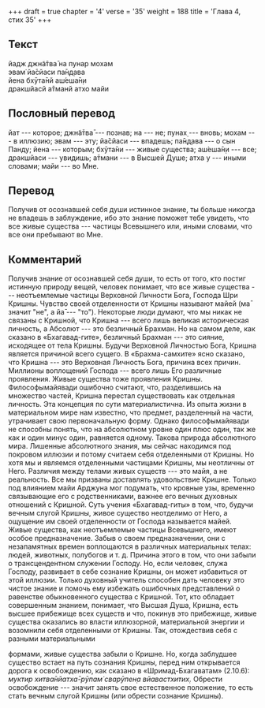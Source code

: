 +++
draft = true
chapter = '4'
verse = '35'
weight = 188
title = 'Глава 4, стих 35'
+++
## Текст

йадж джн̃а̄тва̄ на пунар мохам  
эвам̇ йа̄сйаси па̄н̣д̣ава  
йена бхӯта̄нй аш́еша̄н̣и  
дракшйасй а̄тманй атхо майи

## Пословный перевод

йат --- которое; джн̃а̄тва̄ --- познав; на --- не; пунах̣ --- вновь; мохам
--- в иллюзию; эвам --- эту; йа̄сйаси --- впадешь; па̄н̣д̣ава --- о сын
Панду; йена --- которым; бхӯта̄ни --- живые существа; аш́еша̄н̣и --- все;
дракшйаси --- увидишь; а̄тмани --- в Высшей Душе; атха у --- иными
словами; майи --- во Мне.

## Перевод

Получив от осознавшей себя души истинное знание, ты больше никогда не
впадешь в заблуждение, ибо это знание поможет тебе увидеть, что все
живые существа --- частицы Всевышнего или, иными словами, что все они
пребывают во Мне.

## Комментарий

Получив знание от осознавшей себя души, то есть от того, кто постиг
истинную природу вещей, человек понимает, что все живые существа ---
неотъемлемые частицы Верховной Личности Бога, Господа Шри Кришны.
Чувство своей отделенности от Кришны называют майей (ма̄ значит "не", а
йа̄ --- "то"). Некоторые люди думают, что мы никак не связаны с Кришной,
что Кришна --- всего лишь великая историческая личность, а Абсолют ---
это безличный Брахман. Но на самом деле, как сказано в «Бхагавад-гите»,
безличный Брахман --- это сияние, исходящее от тела Кришны. Будучи
Верховной Личностью Бога, Кришна является причиной всего сущего. В
«Брахма-самхите» ясно сказано, что Кришна --- это Верховная Личность
Бога, причина всех причин. Миллионы воплощений Господа --- всего лишь
Его различные проявления. Живые существа тоже проявления Кришны.
Философымайявади ошибочно считают, что, разделившись на множество
частей, Кришна перестал существовать как отдельная личность. Эта
концепция по сути материалистична. Из опыта жизни в материальном мире
нам известно, что предмет, разделенный на части, утрачивает свою
первоначальную форму. Однако философымайявади не способны понять, что на
абсолютном уровне один плюс один, так же как и один минус один,
равняется одному. Такова природа абсолютного мира. Лишенные абсолютного
знания, мы сейчас находимся под покровом иллюзии и потому считаем себя
отделенными от Кришны. Но хотя мы и являемся отделенными частицами
Кришны, мы неотличны от Него. Различия между телами живых существ ---
это майя, а не реальность. Все мы призваны доставлять удовольствие
Кришне. Только под влиянием майи Арджуна мог подумать, что кровные узы,
временно связывающие его с родственниками, важнее его вечных духовных
отношений с Кришной. Суть учения «Бхагавад-гиты» в том, что, будучи
вечным слугой Кришны, живое существо неотделимо от Него, а ощущение им
своей отделенности от Господа называется майей. Живые существа, как
неотъемлемые частицы Всевышнего, имеют особое предназначение. Забыв о
своем предназначении, они с незапамятных времен воплощаются в различных
материальных телах: людей, животных, полубогов и т. д. Причина этого в
том, что они забыли о трансцендентном служении Господу. Но, если
человек, служа Господу, развивает в себе сознание Кришны, он может
избавиться от этой иллюзии. Только духовный учитель способен дать
человеку это чистое знание и помочь ему избежать ошибочных представлений
о равенстве обыкновенного существа с Кришной. Тот, кто обладает
совершенным знанием, понимает, что Высшая Душа, Кришна, есть высшее
прибежище всех существ и что, покинув это прибежище, живые существа
оказались во власти иллюзорной, материальной энергии и возомнили себя
отделенными от Кришны. Так, отождествив себя с разными материальными

формами, живые существа забыли о Кришне. Но, когда заблудшее существо
встает на путь сознания Кришны, перед ним открывается дорога к
освобождению, как сказано в «Шримад-Бхагаватам» (2.10.6): *муктир
хитва̄нйатха̄-рӯпам̇ сварӯпен̣а вйавастхитих̣.* Обрести освобождение ---
значит занять свое естественное положение, то есть стать вечным слугой
Кришны (или обрести сознание Кришны).

